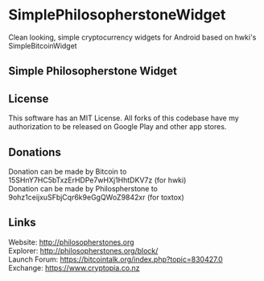 # SimplePhilosopherstoneWidget

Clean looking, simple cryptocurrency widgets for Android based on hwki's SimpleBitcoinWidget


## Simple Philosopherstone Widget

<!-- <a href='https://play.google.com/store/apps/details?id=com.brentpanther.bitcoinwidget&pcampaignid=MKT-Other-global-all-co-prtnr-py-PartBadge-Mar2515-1'><img alt='Get it on Google Play' src='https://play.google.com/intl/en_us/badges/images/generic/en_badge_web_generic.png' height="80pt"/></a>

<a href="http://fdroid.org/packages/com.brentpanther.bitcoinwidget/">
    <img src="https://f-droid.org/badge/get-it-on.png"
         alt="Get it on F-Droid" height="80">
</a>
-->
## License

This software has an MIT License. All forks of this codebase have my authorization to be released on Google Play and other app stores.


## Donations

Donation can be made by Bitcoin to         15SHnY7HC5bTxzErHDPe7wHXj1HhtDKV7z (for hwki) <br>
Donation can be made by Philospherstone to 9ohz1ceijxuSFbjCqr6k9eGgQWoZ9842xr (for toxtox)

## Links
Website: 	http://philosopherstones.org <br>
Explorer: 	http://philosopherstones.org/block/ <br>
Launch Forum: https://bitcointalk.org/index.php?topic=830427.0 <br>
Exchange:   https://www.cryptopia.co.nz <br>